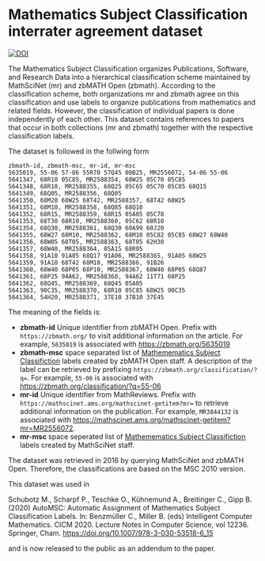 # Mathematics Subject Classification interrater agreement dataset 

[![DOI](https://zenodo.org/badge/DOI/10.5281/zenodo.5884592.svg)](https://doi.org/10.5281/zenodo.5884592)

The Mathematics Subject Classification organizes Publications, Software, and Research Data into a hierarchical classification scheme maintained by MathSciNet (mr) and zbMATH Open (zbmath). According to the classification scheme, both organizations mr and zbmath agree on this classification and use labels to organize publications from mathematics and related fields. However, the classification of individual papers is done independently of each other. This dataset contains references to papers that occur in both collections (mr and zbmath) together with the respective classification labels.

The dataset is followed in the follwing form
```csv
zbmath-id, zbmath-msc, mr-id, mr-msc
5635019, 55-06 57-06 55R70 57Q45 00B25, MR2556072, 54-06 55-06
5641347, 68R10 05C85, MR2588354, 68W25 05C70 05C85
5641348, 68R10, MR2588355, 68Q25 05C65 05C70 05C85 68Q15
5641349, 68Q05, MR2588356, 68Q05
5641350, 68M20 68W25 68T42, MR2588357, 68T42 68W25
5641351, 68M10, MR2588358, 68Q85 68Q10
5641352, 68R15, MR2588359, 68R15 05A05 05C78
5641353, 68T30 68R10, MR2588360, 05C62 68R10
5641354, 68Q30, MR2588361, 68Q30 60A99 60J20
5641355, 68W27 68M10, MR2588362, 68M10 05C82 05C85 68W27 68W40
5641356, 68W05 68T05, MR2588363, 68T05 62H30
5641357, 68W40, MR2588364, 05A15 68R05
5641358, 91A10 91A05 68Q17 91A06, MR2588365, 91A05 68W25
5641359, 91A10 68T42 68M10, MR2588366, 91B26
5641360, 68W40 68P05 68P10, MR2588367, 68W40 68P05 68Q87
5641361, 68P25 94A62, MR2588368, 94A62 11T71 68P25
5641362, 68Q45, MR2588369, 68Q45 05A05
5641363, 90C35, MR2588370, 68R10 05C85 68W25 90C35
5641364, 54H20, MR2588371, 37E10 37B10 37E45
```

The meaning of the fields is:

* **zbmath-id** Unique identifier from zbMATH Open. Prefix with `https://zbmath.org/` to visit additional information on the article. For example, `5635019` is associated with https://zbmath.org/5635019
* **zbmath-msc** space separated list of [Mathemematics Subject Classifiction](https://zbmath.org/classification/) labels created by zbMATH Open staff. A description of the label can be retrieved by prefixing `https://zbmath.org/classification/?q=`. For example, `55-06` is associated with https://zbmath.org/classification/?q=55-06
* **mr-id** Unique identifier from MathReviews. Prefix with `https://mathscinet.ams.org/mathscinet-getitem?mr=` to retrieve additional information on the publication. For example, `MR3844132` is associated with https://mathscinet.ams.org/mathscinet-getitem?mr=MR2556072.
* **mr-msc** space seperated list of [Mathemematics Subject Classifiction](https://zbmath.org/classification/) labels created by MathSciNet staff.

The dataset was retrieved in 2016 by querying MathSciNet and zbMATH Open. Therefore, the classifications are based on the MSC 2010 version.

This dataset was used in

Schubotz M., Scharpf P., Teschke O., Kühnemund A., Breitinger C., Gipp B. (2020) AutoMSC: Automatic Assignment of Mathematics Subject Classification Labels. In: Benzmüller C., Miller B. (eds) Intelligent Computer Mathematics. CICM 2020. Lecture Notes in Computer Science, vol 12236. Springer, Cham. https://doi.org/10.1007/978-3-030-53518-6_15

and is now released to the public as an addendum to the paper.
